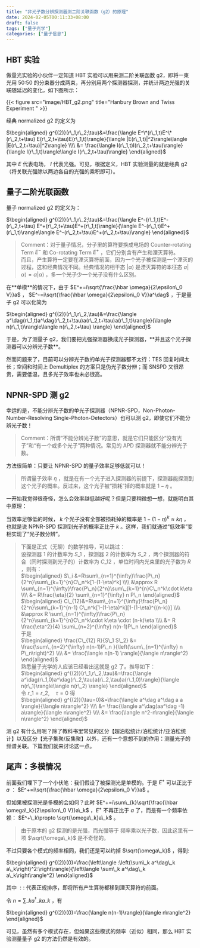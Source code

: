 ```yaml
---
title: "非光子数分辨探测器测二阶关联函数（g2）的原理"
date: 2024-02-05T00:11:33+08:00
draft: false
tags: ["量子光学"]
categories: ["量子信息"]
---
```


## HBT 实验  
做量光实验的小伙伴一定知道 HBT 实验可以用来测二阶关联函数 g2，即将一束光用 50:50 的分束器分成两束，再分别用两个探测器探测，并统计两边光强的关联随延迟的变化，如下图所示：

{{< figure src="image/HBT_g2.png" title="Hanbury Brown and Twiss Experiment  " >}}
  
经典 normalized g2 的定义为

$\begin{aligned} g^{(2)}(r\_1,r\_2;\tau)&=\frac{\langle E^\*(r\_1,t)E^\*(r\_2,t+\tau) E(r\_2,t+\tau)E(r\_1,t)\rangle}{\langle |E(r\_1,t)|^2\rangle\langle |E(r\_2,t+\tau)|^2\rangle}  \\\\ &= \frac{\langle I(r\_1,t)I(r\_2,t+\tau)\rangle}{\langle I(r\_1,t)\rangle\langle I(r\_2,t+\tau)\rangle} \end{aligned}$ 

其中 $E$ 代表电场， $I$ 代表光强。可见，根据定义，HBT 实验测量的就是经典 g2（将关联光强除以两边各自的光强的乘积即可）。

## 量子二阶光联函数  
量子 normalized g2 的定义为：

$\begin{aligned} g^{(2)}(r\_1,r\_2;\tau)&=\frac{\langle E^-(r\_1,t)E^-(r\_2,t+\tau) E^+(r\_2,t+\tau)E^+(r\_1,t)\rangle}{\langle E^-(r\_1,t)E^+(r\_1,t)\rangle\langle E^-(r\_2,t+\tau)E^+(r\_2,t+\tau)\rangle}  \end{aligned}$ 


> Comment：对于量子情况，分子里的算符要换成电场的 Counter-rotating Term $E^-$ 和 Co-rotating Term $E^+$ ，它们分别含有产生和湮灭算符。  
> 而且，产生算符一定要在湮灭算符前面，因为一个光子被探测是一个湮灭的过程，这和经典情况不同。经典情况的相干态 $|\alpha\rangle$ 是湮灭算符的本征态 $a|\alpha\rangle=\alpha|\alpha\rangle$ ，多一个光子少一个光子没有什么区别。

在\*\*单模\*\*的情况下，由于 $E^+=i\sqrt{\frac{\hbar \omega}{2\epsilon\_0 V}}a$ ， $E^-=i\sqrt{\frac{\hbar \omega}{2\epsilon\_0 V}}a^\dag$ ，于是量子 g2 可以化简为

$\begin{aligned} g^{(2)}(r\_1,r\_2,\tau)&=\frac{\langle a^\dag(r\_1,t)a^\dag(r\_2,t+\tau)a(r\_2,t+\tau)a(r\_1,t)\rangle}{\langle n(r\_1,t)\rangle\langle n(r\_2,t+\tau) \rangle} \end{aligned}$ 

于是，为了测量子 g2，我们要把光强探测器换成光子探测器，\*\*并且这个光子探测器可以分辨光子数\*\*。

然而问题来了，目前可以分辨光子数的单光子探测器都不太行：TES 回复时间太长；空间和时间上 Demultiplex 的方案只是伪光子数分辨；而 SNSPD 又很昂贵，需要低温，且多光子效率也未必很高。

## NPNR-SPD 测 g2  
幸运的是，不能分辨光子数的单光子探测器（NPNR-SPD，Non-Photon-Number-Resolving Single-Photon-Detectors）也可以测 g2，即使它们不能分辨光子数！


> Comment：所谓“不能分辨光子数”的意思，就是它们只能区分“没有光子”和“有一个或多个光子”两种情况。常见的 APD 探测器就不能分辨光子数。

方法很简单：只要让 NPNR-SPD 的量子效率足够低就可以！


> 所谓量子效率 $\eta$ ，就是在有一个光子进入探测器的前提下，探测器能探测到这个光子的概率。反过来，这个光子被“损耗”掉的概率就是 $1-\eta$ 。

一开始我觉得很奇怪，怎么会效率越低越好呢？但是只要稍微想一想，就能明白其中原理：

当效率足够低的时候， $k$ 个光子没有全部被损耗掉的概率是 $1-(1-\eta)^k\approx k\eta$ ，也就是说 NPNR-SPD 探测到光子的概率正比于 $k$ 。这样，我们就通过“低效率”变相实现了“光子数分辨”。


> 下面是正式（无聊）的数学推导，可以跳过：  
> 设探测器 1 的计数率为 $S\_1$ ，探测器 2 的计数率为 $S\_2$ ，两个探测器的符合（同时探测到光子的）计数率为 $C\_{12}$ ，单位时间内光束里的光子数为 $R$ ，则有：  
>  $\begin{aligned} S\_i &=R\sum\_{n=1}^{\infty}\frac{P\_n}{2^n}\sum\_{k=1}^{n}C\_n^k[1-(1-\eta)^k] \\\\ &\approx R \sum\_{n=1}^{\infty}\frac{P\_n}{2^n}\sum\_{k=1}^{n}C\_n^k\cdot k\eta \\\\ &= R\frac{\eta}{2} \sum\_{n=1}^{\infty} n P\_n  \end{aligned}$   
>  $\begin{aligned} C\_{12}&=R\sum\_{n=1}^{\infty}\frac{P\_n}{2^n}\sum\_{k=1}^{n-1} C\_n^k[1-(1-\eta)^k][1-(1-\eta)^{(n-k)}] \\\\ &\approx R \sum\_{n=1}^{\infty}\frac{P\_n}{2^n}\sum\_{k=1}^{n}C\_n^k\cdot k\eta \cdot (n-k)\eta \\\\ &= R \frac{\eta^2}{4} \sum\_{n=2}^{\infty} n(n-1)P\_n \end{aligned}$   
> 于是  
>  $\begin{aligned} \frac{C\_{12} R}{S\_1 S\_2} &= \frac{\sum\_{n=2}^{\infty} n(n-1)P\_n }{\left(\sum\_{n=1}^{\infty} n P\_n\right)^2} \\\\ &= \frac{\langle n(n-1) \rangle}{\langle n\rangle^2} \end{aligned}$   
> 熟悉量子光学的人应该已经看出这就是 g2 了。推导如下：  
>  $\begin{aligned} g^{(2)}(r\_1,r\_2,\tau)&=\frac{\langle a^\dag(r\_1,0)a^\dag(r\_2,\tau)a(r\_2,\tau)a(r\_1,0)\rangle}{\langle n(r\_1)\rangle\langle n(r\_2) \rangle} \end{aligned}$   
> 令 $r\_1=r\_2,\quad \tau=0$ 得  
>  $\begin{aligned} g^{(2)}(\tau=0)&=\frac{\langle a^\dag a^\dag a a \rangle}{\langle n\rangle^2} \\\\ &= \frac{\langle a^\dag(aa^\dag -1) a\rangle}{\langle n\rangle^2} \\\\ &= \frac{\langle n^2-n\rangle}{\langle n\rangle^2}  \end{aligned}$ 

测 g2 有什么用呢？除了教科书里常见的区分【超泊松统计/泊松统计/亚泊松统计】以及区分【光子集聚/反集聚】以外，还有一个意想不到的作用：测量光子的频谱关联。下篇我们就来讨论这一点。

## 尾声：多模情况  
前面我们埋下了一个小伏笔：我们假设了被探测光是单模的。于是 $E^+$ 可以正比于 $a$ ： $E^+=i\sqrt{\frac{\hbar \omega}{2\epsilon\_0 V}}a$ 。

但如果被探测光是多模的会如何？此时 $E^+=i\sum\_{k}\sqrt{\frac{\hbar \omega\_k}{2\epsilon\_0 V}}a\_k$ ，$E^+$ 不再正比于 $a$ 了，而是有一个频率依赖： $E^+\_k\propto \sqrt{\omega\_k}a\_k$ 。


> 由于原本的 g2 探测的是光强，而光强等于 频率乘以光子数，因此这里有一项 $\sqrt{\omega\_k}$ 是不奇怪的。

不过只要各个模式的频率相同，我们还是可以约掉 $\sqrt{\omega\_k}$ ，得到:

$\begin{aligned} g^{(2)}(0)=\frac{\left\langle :\left(\sum\_k a^\dag\_k a\_k\right)^2:\right\rangle}{\left\langle \sum\_k a^\dag\_k a\_k\right\rangle^2} \end{aligned}$ 

其中 $::$ 代表正规排序，即将所有产生算符都移到湮灭算符的前面。

令 $n=\sum\_ka^\dag\_k a\_k$ ，有

$\begin{aligned} g^{(2)}(0)=\frac{\langle n(n-1)\rangle}{\langle n\rangle^2} \end{aligned}$ 

可见，虽然有多个模式存在，但如果这些模式的频率（近似）相同，那么 HBT 实验测量量子 g2 的方法仍然是有效的。

